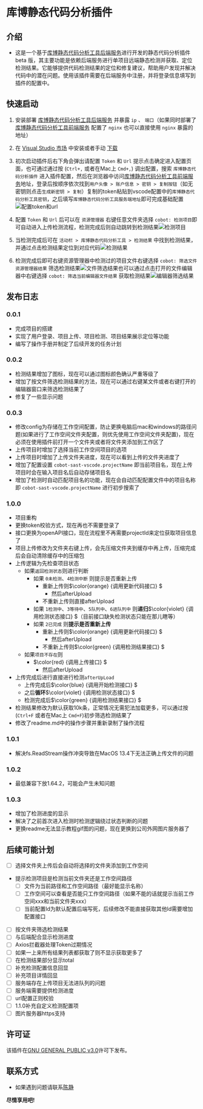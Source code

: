 # 库博静态代码分析插件

## 介绍

* 这是一个基于[库博静态代码分析工具后端服务]进行开发的静态代码分析插件 beta 版，其主要功能是依赖后端服务进行单项目远端静态检测并获取、定位检测结果。它能够提供代码检测结果的定位和修复建议，帮助用户发现并解决代码中的潜在问题。使用该插件需要在后端服务中注册，并将登录信息填写到插件的配置中。

[库博静态代码分析工具后端服务]: http://192.168.1.43:50180/cobot-sast-buss/cobot-sast-web

## 快速启动

1. 安装部署 [库博静态代码分析工具后端服务] 并暴露 `ip` 、 `端口`（如果同时部署了 [库博静态代码分析工具前端服务] 配置了 `nginx` 也可以直接使用 `nginx` 暴露的地址）

2. 在 [Visual Studio 市场] 中安装或者手动 [下载]

3. 初次启动插件后右下角会弹出请配置 `Token` 和 `Url` 提示点击确定进入配置页面，也可通过通过按 (`Ctrl+,` 或者在Mac上 `Cmd+,`) 调出配置，搜索 `库博静态代码分析插件` 进入插件配置，然后在浏览器中访问[库博静态代码分析工具前端服务]地址，登录后按顺序依次找到`用户头像 > 账户信息 > 密钥 > 复制按钮`（如无密钥则点击`生成新密钥 > 复制`）复制的token粘贴到vscode配置中的`库博静态代码分析工具密钥`，之后填写`库博静态代码分析工具服务端地址`即可完成基础配置![配置token和url](https://8.130.125.127:6969/cobot-images/config-token.GIF)

4. 配置 `Token` 和 `Url` 后可以在 `资源管理器` 右键任意文件夹选择 `cobot: 检测项目`即可自动进入上传检测流程，检测完成后则自动跳转到检测结果![检测项目](https://8.130.125.127:6969/cobot-images/check-project.GIF)

5. 当检测完成后可在 `活动栏 > 库博静态代码分析工具 > 检测结果` 中找到检测结果，并通过点击检测结果定位到对应代码![检测结果](https://8.130.125.127:6969/cobot-images/check-result-command.GIF)

6. 检测完成后即可右键资源管理器中检测过的项目文件右键选择 `cobot: 筛选文件资源管理器结果` 筛选检测结果![文件筛选结果](https://8.130.125.127:6969/cobot-images/explorer-find-result.GIF)也可以通过点击打开的文件编辑器中右键选择 `cobot: 筛选当前编辑器文件结果` 获取检测结果![编辑器筛选结果](https://8.130.125.127:6969/cobot-images/editor-find-result.GIF)

[库博静态代码分析工具前端服务]: http://192.168.1.43:50180/cobot-sast-buss/cobot-fe

[Visual Studio 市场]: https://marketplace.visualstudio.com/items?itemName=PKUSE.cobot-sast-vscode

[下载]: https://github.com/PKUSE-CN/cobot-sast-vscode/releases

<!-- ## 配置

* 通过按 (`Ctrl+,` 或者在Mac上 `Cmd+,`) 调出配置，搜索 `库博静态代码分析插件` 进入插件配置
* [ ] 配置用户名密码token
* [ ] 检测路径配置？
* [ ] 可以给个配置的代码块 -->

## 发布日志

### 0.0.1

* 完成项目的搭建
* 实现了用户登录、项目上传、项目检测、项目结果展示定位等功能
* 编写了操作手册并制定了后续开发的任务计划

### 0.0.2

* 检测结果增加了图标，现在可以通过图标颜色确认严重等级了
* 增加了按文件筛选检测结果的方法，现在可以通过右键某文件或者右键打开的编辑器窗口来筛选检测结果了
* 修复了一些显示问题

### 0.0.3

* 修改config为存储在工作空间配置，防止更换电脑后mac和windows的路径问题(如果进行了工作空间文件夹配置，则优先使用工作空间文件夹配置)，现在必须在使用插件前打开一个文件夹或者将文件夹添加到工作区了
* 上传项目时增加了选择当前工作空间项目的选项
* 上传项目时增加了上传文件夹进度，现在可以看到上传的文件夹进度了
* 增加了配置设置 `cobot-sast-vscode.projectName` 即当前项目名，现在上传项目时会在输入项目名后自动存储项目名
* 增加了检测时自动匹配项目名的功能，现在会自动匹配配置文件中的项目名称即 `cobot-sast-vscode.projectName` 进行初步搜索了

<!-- ## 操作

* 通过按 (`Ctrl+Shift+P` 或者在Mac上 `Cmd+Shift+P`) 调出控制台
* [ ] 执行 `xxx` 命令
* [ ] 配点儿录制的动图 \!\[示例图\]\(images/logo-cobot.png\) -->

### 1.0.0

* 项目重构
* 更换token校验方式，现在再也不需要登录了
* 接口更换为openAPI接口，现在流程里不再需要projectId来定位获取项目信息了
* 项目上传修改为文件夹右键上传，会先压缩文件夹到缓存中再上传，压缩完成后会自动清除缓存中的压缩包
* 上传逻辑为先检查项目状态
  * 如果`返回检测状态`则进行判断
    * 如果 `0未检测`、`4检测中断` 则提示是否重新上传
      * 重新上传则$\color{orange} {调用更新代码接口} $
        * 然后afterUpload
      * 不重新上传则直接afterUpload
    * 如果 `1检测中`、`3等待中`、`5队列中`、`6进队列中` 则**递归**$\color{violet} {调用检测状态接口} $（目前接口缺失检测状态只能在那儿瞎等）
    * 如果 `2已完成` 则**提示是否重新上传**
      * 重新上传则$\color{orange} {调用更新代码接口} $
        * 然后afterUpload
      * 不重新上传则$\color{green} {调用检测结果接口} $
  * 如果`项目不存在`则
    * $\color{red} {调用上传接口} $
      * 然后afterUpload
* 上传完成后进行直接进行检测`afterUpLoad`
  * 上传完成后$\color{blue} {调用开始检测接口} $
  * 之后**循环**$\color{violet} {调用检测状态接口} $
  * 检测完成后$\color{green} {调用检测结果接口} $
* 检测结果修改为默认获取10k条，正常情况无需犯法加载更多，可以通过按(`Ctrl+F` 或者在Mac上 `Cmd+F`)初步筛选检测结果了
* 修改了readme.md中的操作步骤并重新录制了操作流程

### 1.0.1

* 解决fs.ReadStream操作冲突导致在MacOS 13.4下无法正确上传文件的问题

### 1.0.2

* 最低兼容下放1.64.2，可能会产生未知问题

### 1.0.3

* 增加了检测进度的显示
* 解决了之前首次进入检测时检测逻辑绕过状态判断的问题
* 更换readme无法显示教程gif图的问题，现在更换到公司外网图片服务器了

## 后续可能计划

* [ ] 选择文件夹上传后会自动将选择的文件夹添加到工作空间
* 提示检测项目是检测当前文件夹还是工作空间路径
  * [ ] 文件为当前路径和工作空间路径（最好能显示名称）
  * [ ] 工作空间可以查看是否能只工作空间路径（如果不能的话就提示当前工作空间xxx和当前文件夹xxx）
  * [ ] 当前配置Id为默认配置后端写死，后续修改不能直接获取其他Id需要增加配置接口
* [ ] 按文件夹筛选检测结果
* [ ] 与后端配合显示检测进度
* [ ] Axios拦截器处理Token过期情况
* [ ] 如果一上来所有结果列表都获取了则不显示获取更多了
* [ ] 在检测结果部分显示total
* [ ] 补充检测配置信息回显
* [ ] 补充项目详情回显
* [ ] 服务端存在上传项目无法进队列的问题
* [ ] 服务端需要提供检测进度
* [ ] url配置正则校验
* [ ] 1.1.0补充自定义检测配置项
* [ ] 图片服务器https支持

## 许可证

该插件在[GNU GENERAL PUBLIC v3.0](/LICENSE)许可下发布。

## 联系方式

* 如果遇到问题请联系[陈静](mailto:chenjing@beidasoft.com)

**尽情享用吧!**
